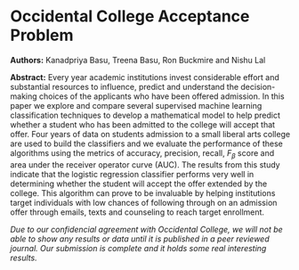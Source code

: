 # Occidental College Acceptance Problem
**Authors:** Kanadpriya Basu, Treena Basu, Ron Buckmire and Nishu Lal

**Abstract:** Every year academic institutions invest considerable effort and substantial resources to influence, predict and understand the decision-making choices of the applicants who have been offered admission. In this paper we explore and compare several supervised machine learning classification techniques to develop a mathematical model to help predict whether a student who has been admitted to the college will accept that offer. Four years of data on students admission to a small liberal arts college are used to build the classifiers and we evaluate the performance of these algorithms using the metrics of accuracy, precision, recall, $F_{\beta}$ score and area under the receiver operator curve (AUC). The results from this study indicate that the logistic regression classifier performs very well in determining whether the student will accept the offer extended by the college. This algorithm can prove to be invaluable by helping institutions target individuals with low chances of following through on an admission offer through emails, texts and counseling to reach target enrollment. 

*Due to our confidencial agreement with Occidental College, we will not be able to show any results or data until it is published in a peer reviewed journal. Our submission is complete and it holds some real interesting results.*

